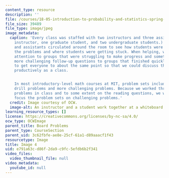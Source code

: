 ```yaml
---
content_type: resource
description: ''
file: /courses/18-05-introduction-to-probability-and-statistics-spring-2014/e791a63cd86f2da9c9fc5efdb6b2f341_gallery4-4.jpg
file_size: 39489
file_type: image/jpeg
image_metadata:
  caption: 'Every class was staffed with two instructors and three assistants (one
    instructor, one graduate student, and two undergraduate students.) The instructors
    and assistants circulated around the room to see how students were approaching
    the problems and where students were getting stuck. When helping, we paid extra
    attention to groups that were struggling to make progress and sometimes asked
    more challenging follow-up questions to groups that finished quickly. We wanted
    to get everyone to about the same point so that we could discuss the solution
    productively as a class.


    In most introductory-level math courses at MIT, problem sets include a mix of
    drill problems and more challenging problems. Because we worked through so many
    problems in class and to some extent on the reading questions, we were able to
    focus the problem sets on challenging problems.'
  credit: Image courtesy of OCW.
  image-alt: An instructor and a student work together at a whiteboard.
learning_resource_types: []
license: https://creativecommons.org/licenses/by-nc-sa/4.0/
ocw_type: OCWImage
parent_title: Board Problems
parent_type: CourseSection
parent_uid: 3c62fbfe-ae8e-25cf-61a1-d89aaacf1f43
resourcetype: Image
title: Image 4
uid: e791a63c-d86f-2da9-c9fc-5efdb6b2f341
video_files:
  video_thumbnail_file: null
video_metadata:
  youtube_id: null
---
```

